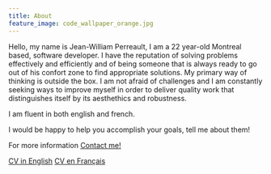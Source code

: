 ```yaml
---
title: About
feature_image: code_wallpaper_orange.jpg
---
```



Hello, my name is Jean-William Perreault, I am a 22 year-old Montreal based,
software developer. I have the reputation of solving problems effectively and efficiently and of being someone that is always ready to go out of his confort zone to find appropriate solutions. My primary way of thinking is outside the box. I am not afraid of challenges and I am constantly seeking ways to improve myself in order to deliver quality work that distinguishes itself by its aesthethics and robustness. 

  
I am fluent in both english and french.
  
I would be happy to help you accomplish your goals, 
tell me about them!

For more information [Contact me!](../contact)

<div class="">
    <a href="https://drive.google.com/open?id=0Bw_C87j3f-4hdmdldUY3c2dnX0E" class="btn btn-ghost" target="_blank"><i class="fa fa-file-o" aria-hidden="true"></i> CV in English</a>
    <a href="https://drive.google.com/open?id=0Bw_C87j3f-4hREM0OTh5Uk9DZkk" class="btn btn-ghost" target="_blank"><i class="fa fa-file-o" aria-hidden="true"></i> CV en Français</a>
    <br>
</div>
